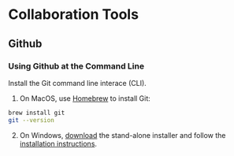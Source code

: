# Collaboration Tools

## Github

### Using Github at the Command Line
Install the Git command line interace (CLI).
1. On MacOS, use [Homebrew](https://brew.sh/) to install Git:
```bash
brew install git
git --version
```
2. On Windows, [download](https://gitforwindows.org/) the stand-alone installer and follow the [installation instructions](https://www.atlassian.com/git/tutorials/install-git#windows).
